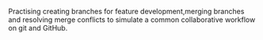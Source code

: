 Practising creating branches for feature development,merging branches and resolving merge conflicts to simulate a common collaborative workflow on git and GitHub.
